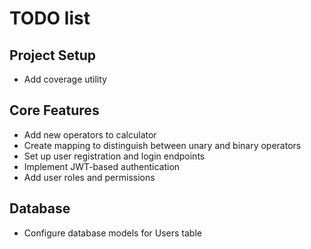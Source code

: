 # TODO list

## Project Setup
- Add coverage utility

## Core Features
- Add new operators to calculator 
- Create mapping to distinguish between unary and binary operators
- Set up user registration and login endpoints
- Implement JWT-based authentication
- Add user roles and permissions

## Database
- Configure database models for Users table